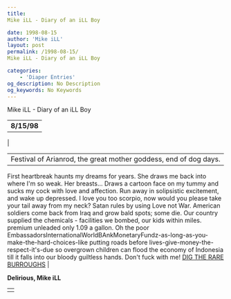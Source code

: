 ```yaml
---
title: 
Mike iLL - Diary of an iLL Boy

date: 1998-08-15
author: 'Mike iLL'
layout: post
permalink: /1998-08-15/
Mike iLL - Diary of an iLL Boy

categories:
    - 'Diaper Entries'
og_description: No Description
og_keywords: No Keywords
---
```

<style>
body {
  background-color: ;
  color: ;
}
a {
  color: ;
}
a:active {
  color: ;
}
a:visited {
  color: ;
}
</style>



Mike iLL - Diary of an iLL Boy








|  |
| --- |
|  **8/15/98**
 |

  
  



|  |
| --- |
| Festival of Arianrod, the great mother goddess, end of dog days.
First heartbreak haunts my dreams for years. She draws me back into where I'm so weak.
Her breasts... Draws a cartoon face on my tummy and sucks my cock with love and affection. Run away in solipsistic excitement, and wake up depressed.
I love you too scorpio, now would you please take your tail away from my neck?
Satan rules by using Love not War. American soldiers come back from Iraq and grow bald spots; some die.
Our country supplied the chemicals - facilities we bombed, our kids within miles. premium unleaded only 1.09 a gallon.
Oh the poor EmbassadorsInternationalWorldBAnkMonetaryFundz-as-long-as-you-make-the-hard-choices-like
putting roads before lives-give-money-the-respect-it's-due so overgrown children can flood the economy of Indonesia till it falls into our bloody guiltless hands.
Don't fuck with me!
[DIG THE RARE BURROUGHS](./coolstuf/burrough.txt) |


 **Delirious, Mike iLL**

  



|  |
| --- |
|  |


  

  

  

  







